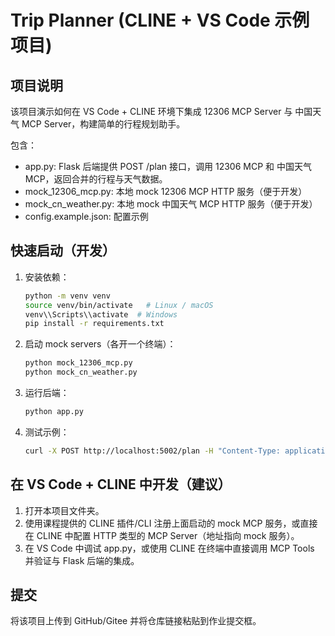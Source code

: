 
# Trip Planner (CLINE + VS Code 示例项目)

## 项目说明
该项目演示如何在 VS Code + CLINE 环境下集成 12306 MCP Server 与 中国天气 MCP Server，构建简单的行程规划助手。

包含：
- app.py: Flask 后端提供 POST /plan 接口，调用 12306 MCP 和 中国天气 MCP，返回合并的行程与天气数据。
- mock_12306_mcp.py: 本地 mock 12306 MCP HTTP 服务（便于开发）
- mock_cn_weather.py: 本地 mock 中国天气 MCP HTTP 服务（便于开发）
- config.example.json: 配置示例

## 快速启动（开发）
1. 安装依赖：
   ```bash
   python -m venv venv
   source venv/bin/activate   # Linux / macOS
   venv\\Scripts\\activate  # Windows
   pip install -r requirements.txt
   ```
2. 启动 mock servers（各开一个终端）：
   ```bash
   python mock_12306_mcp.py
   python mock_cn_weather.py
   ```
3. 运行后端：
   ```bash
   python app.py
   ```
4. 测试示例：
   ```bash
   curl -X POST http://localhost:5002/plan -H "Content-Type: application/json" -d '{"origin":"Beijing","destination":"Shanghai","date":"2025-09-10","preferences":"最快"}'
   ```

## 在 VS Code + CLINE 中开发（建议）
1. 打开本项目文件夹。
2. 使用课程提供的 CLINE 插件/CLI 注册上面启动的 mock MCP 服务，或直接在 CLINE 中配置 HTTP 类型的 MCP Server（地址指向 mock 服务）。
3. 在 VS Code 中调试 app.py，或使用 CLINE 在终端中直接调用 MCP Tools 并验证与 Flask 后端的集成。

## 提交
将该项目上传到 GitHub/Gitee 并将仓库链接粘贴到作业提交框。
